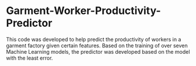# Garment-Worker-Productivity-Predictor
This code was developed to help predict the productivity of workers in a garment factory given certain features. Based on the training of over seven Machine Learning models, the predictor was developed based on the model with the least error.
